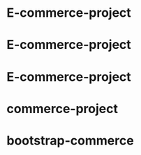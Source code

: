 # E-commerce-project
# E-commerce-project
# E-commerce-project
# commerce-project
# bootstrap-commerce
